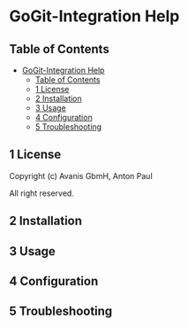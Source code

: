 # **GoGit-Integration Help**

## Table of Contents

  - [GoGit-Integration Help](#gogit-integration-help)
    - [Table of Contents](#table-of-contents)
    - [1 License](#1-license)
    - [2 Installation](#1-installation)
    - [3 Usage](#3-usage)
    - [4 Configuration](#4-configuration)
    - [5 Troubleshooting](#5-troubleshooting)

## 1 License

Copyright (c) Avanis GbmH, Anton Paul

All right reserved.

## 2 Installation

## 3 Usage

## 4 Configuration

## 5 Troubleshooting
